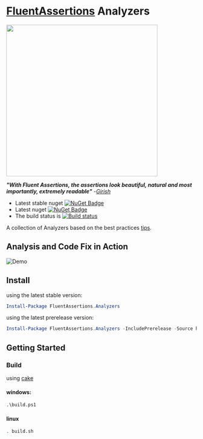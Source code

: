 # [FluentAssertions](http://fluentassertions.com/) Analyzers

<img src="./assets/fluent_assertions.svg.png" width="400">

***"With Fluent Assertions, the assertions look beautiful, natural and most importantly, extremely readable"*** -[_Girish_](https://twitter.com/girishracharya)

* Latest stable nuget [![NuGet Badge](https://buildstats.info/nuget/fluentassertions.analyzers)](https://www.nuget.org/packages/fluentassertions.analyzers/)
* Latest nuget [![NuGet Badge](https://buildstats.info/nuget/fluentassertions.analyzers?includePreReleases=true)](https://www.nuget.org/packages/fluentassertions.analyzers/)
* The build status is [![Build status](https://ci.appveyor.com/api/projects/status/xxx1txj7qmxwobej?svg=true)](https://ci.appveyor.com/project/Meir017/fluentassertions-bestpractices)

A collection of Analyzers based on the best practices [tips](http://fluentassertions.com/tips.html).

## Analysis and Code Fix in Action

![Demo](assets/demo.gif)

## Install

using the latest stable version:

```powershell
Install-Package FluentAssertions.Analyzers
```

using the latest prerelease version:

```powershell
Install-Package FluentAssertions.Analyzers -IncludePrerelease -Source https://ci.appveyor.com/nuget/fluentassertions-bestpractices
```


## Getting Started

### Build

using [cake](https://cakebuild.net/)

#### windows:

```ps
.\build.ps1
```

#### linux

```sh
. build.sh
```
